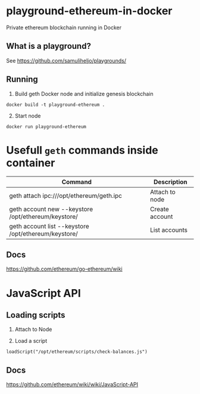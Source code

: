 # playground-ethereum-in-docker

Private ethereum blockchain running in Docker

## What is a playground?

See https://github.com/samuliheljo/playgrounds/

## Running

1. Build geth Docker node and initialize genesis blockchain

`docker build -t playground-ethereum .`

2. Start node

`docker run playground-ethereum`

# Usefull `geth` commands inside container

| Command                                                  | Description    |
| -------------------------------------------------------- | -------------- |
| geth attach ipc:///opt/ethereum/geth.ipc                 | Attach to node |
| geth account new --keystore /opt/ethereum/keystore/      | Create account |
| geth account list --keystore /opt/ethereum/keystore/     | List accounts  |

## Docs

https://github.com/ethereum/go-ethereum/wiki


# JavaScript API

## Loading scripts

1. Attach to Node

2. Load a script

`loadScript("/opt/ethereum/scripts/check-balances.js")`

## Docs 

https://github.com/ethereum/wiki/wiki/JavaScript-API
